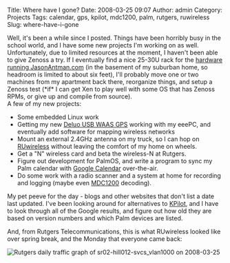 Title: Where have I gone?
Date: 2008-03-25 09:07
Author: admin
Category: Projects
Tags: calendar, gps, kpilot, mdc1200, palm, rutgers, ruwireless
Slug: where-have-i-gone

Well, it's been a while since I posted. Things have been horribly busy
in the school world, and I have some new projects I'm working on as
well. Unfortunately, due to limited resources at the moment, I haven't
been able to give Zenoss a try. If I eventually find a nice 25-30U rack
for the [hardware running
JasonAntman.com](http://www.jasonantman.com/wiki/index.php/Jasonantman.com_Hardware)
(in the basement of my suburban home, so headroom is limited to about
six feet), I'll probably move one or two machines from my apartment back
there, reorganize things, and setup a Zenoss test (\*if\* I can get Xen
to play well with some OS that has Zenoss RPMs, or give up and compile
from source).  
A few of my new projects:

-   Some embedded Linux work
-   Getting my new [Deluo USB WAAS
    GPS](http://www.deluogps.com/product.php?id=10-311-00) working with
    my eeePC, and eventually add software for mapping wireless networks
-   Mount an external 2.4GHz antenna on my truck, so I can hop on
    [RUwireless](http://ruwireless.rutgers.edu/) without leaving the
    comfort of my home on wheels.
-   Get a "N" wireless card and beta the wireless-N at Rutgers.
-   Figure out development for PalmOS, and write a program to sync my
    Palm calendar with [Google Calendar](http://calendar.google.com/)
    over-the-air.
-   Do some work with a radio scanner and a system at home for recording
    and logging (maybe even
    [MDC1200](http://en.wikipedia.org/wiki/MDC-1200) decoding).

My pet peeve for the day - blogs and other websites that don't list a
date last updated. I've been looking around for alternatives to
[KPilot](http://cvs.codeyard.net/kpilot/), and I have to look through
all of the Google results, and figure out how old they are based on
version numbers and which Palm devices are listed.

And, from Rutgers Telecommunications, this is what RUwireless looked
like over spring break, and the Monday that everyone came back:

![Rutgers daily traffic graph of sr02-hill012-svcs\_vlan1000 on
2008-03-25](http://www.jasonantman.com/GFX/blog/sr02-hill012-svcs_vlan1000-daily-2008-03-25-scaled.png)

